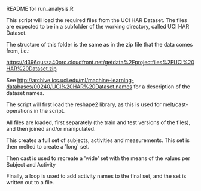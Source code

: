 README for run_analysis.R

This script will load the required files from the UCI HAR Dataset. The files are expected to be in a subfolder of the working directory, called UCI HAR Dataset.

The structure of this folder is the same as in the zip file that the data comes from, i.e.:

https://d396qusza40orc.cloudfront.net/getdata%2Fprojectfiles%2FUCI%20HAR%20Dataset.zip

See http://archive.ics.uci.edu/ml/machine-learning-databases/00240/UCI%20HAR%20Dataset.names for a description of the dataset names.

The script will first load the reshape2 library, as this is used for melt/cast-operations in the script.

All files are loaded, first separately (the train and test versions of the files), and then joined and/or manipulated.

This creates a full set of subjects, activities and measurements. This set is then melted to create a 'long' set.

Then cast is used to recreate a 'wide' set with the means of the values per Subject and Activity 

Finally, a loop is used to add activity names to the final set, and the set is written out to a file.